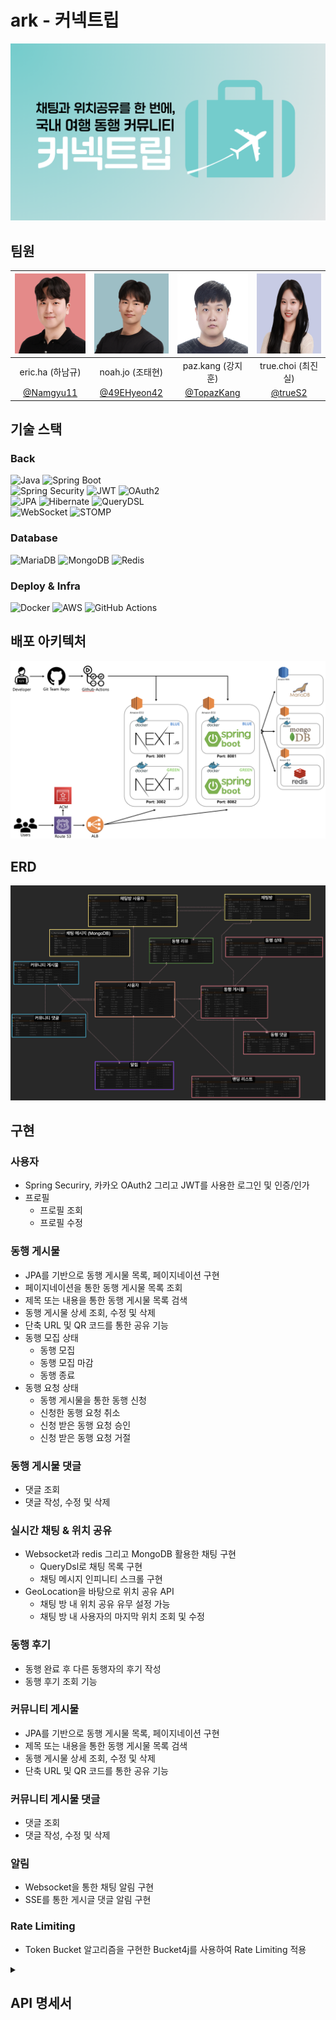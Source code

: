 # ark - 커넥트립

![커넥트립](./images/connectrip-main.png)

## 팀원

| <img width=128 height=128 src=./images/eric.jpeg> | <img width=128 height=128 src=./images/noah.jpg> | <img width=128 height=128 src=./images/paz.jpg> | <img width=128 height=128 src=./images/true.jpeg> |
|:-------------------------------------------------:|:------------------------------------------------:|:-----------------------------------------------:|:-------------------------------------------------:|
|                  eric.ha (하남규)                 |                 noah.jo (조태현)                 |                paz.kang (강지훈)                |                 true.choi (최진실)                |
|      [@Namgyu11](https://github.com/Namgyu11)     |   [@49EHyeon42](https://github.com/49EHyeon42)   |    [@TopazKang](https://github.com/TopazKang)   |        [@trueS2](https://github.com/trueS2)       |

## 기술 스택

### Back

<div>
    <img src="https://img.shields.io/badge/Java-007396?style=for-the-badge&logo=java&logoColor=white" alt="Java">
    <img src="https://img.shields.io/badge/Spring%20Boot-6DB33F?style=for-the-badge&logo=spring-boot&logoColor=white" alt="Spring Boot">
</div>

<div>
    <img src="https://img.shields.io/badge/Spring%20Security-6DB33F?style=for-the-badge&logo=spring-security&logoColor=white" alt="Spring Security">
    <img src="https://img.shields.io/badge/JWT-000000?style=for-the-badge&logo=json-web-tokens&logoColor=white" alt="JWT">
    <img src="https://img.shields.io/badge/OAuth2-EB5424?style=for-the-badge&logo=oauth&logoColor=white" alt="OAuth2">
</div>

<div>
    <img src="https://img.shields.io/badge/JPA-6DB33F?style=for-the-badge&logo=hibernate&logoColor=white" alt="JPA">
    <img src="https://img.shields.io/badge/Hibernate-59666C?style=for-the-badge&logo=hibernate&logoColor=white" alt="Hibernate">
    <img src="https://img.shields.io/badge/QueryDSL-4479A1?style=for-the-badge&logoColor=white" alt="QueryDSL">
</div>

<div>
    <img src="https://img.shields.io/badge/WebSocket-010101?style=for-the-badge&logo=websocket&logoColor=white" alt="WebSocket">
    <img src="https://img.shields.io/badge/STOMP-800080?style=for-the-badge&logo=stomp&logoColor=white" alt="STOMP">
</div>

### Database

![MariaDB](https://img.shields.io/badge/MariaDB-003545?style=for-the-badge&logo=mariadb&logoColor=white)
![MongoDB](https://img.shields.io/badge/MongoDB-47A248?style=for-the-badge&logo=mongodb&logoColor=white)
![Redis](https://img.shields.io/badge/Redis-DC382D?style=for-the-badge&logo=redis&logoColor=white)

### Deploy & Infra

![Docker](https://img.shields.io/badge/Docker-2496ED?style=for-the-badge&logo=docker&logoColor=white)
![AWS](https://img.shields.io/badge/AWS-232F3E?style=for-the-badge&logo=amazonwebservices&logoColor=white)
![GitHub Actions](https://img.shields.io/badge/GitHub%20Actions-2088FF?style=for-the-badge&logo=github-actions&logoColor=white)

## 배포 아키텍처

![커넥트립 아키텍처](./images/connectrip-architecture.png)

## ERD

![커넥트립 ERD](./images/connectrip-erd.png)

## 구현

### 사용자

- Spring Securiry, 카카오 OAuth2 그리고 JWT를 사용한 로그인 및 인증/인가
- 프로필
    - 프로필 조회
    - 프로필 수정

### 동행 게시물

- JPA를 기반으로 동행 게시물 목록, 페이지네이션 구현
- 페이지네이션을 통한 동행 게시물 목록 조회
- 제목 또는 내용을 통한 동행 게시물 목록 검색
- 동행 게시물 상세 조회, 수정 및 삭제
- 단축 URL 및 QR 코드를 통한 공유 기능
- 동행 모집 상태
    - 동행 모집
    - 동행 모집 마감
    - 동행 종료
- 동행 요청 상태
    - 동행 게시물을 통한 동행 신청
    - 신청한 동행 요청 취소
    - 신청 받은 동행 요청 승인
    - 신청 받은 동행 요청 거절

### 동행 게시물 댓글

- 댓글 조회
- 댓글 작성, 수정 및 삭제

### 실시간 채팅 & 위치 공유

- Websocket과 redis 그리고 MongoDB 활용한 채팅 구현
    - QueryDsl로 채팅 목록 구현
    - 채팅 메시지 인피니티 스크롤 구현
- GeoLocation을 바탕으로 위치 공유 API
    - 채팅 방 내 위치 공유 유무 설정 가능
    - 채팅 방 내 사용자의 마지막 위치 조회 및 수정

### 동행 후기

- 동행 완료 후 다른 동행자의 후기 작성
- 동행 후기 조회 기능

### 커뮤니티 게시물

- JPA를 기반으로 동행 게시물 목록, 페이지네이션 구현
- 제목 또는 내용을 통한 동행 게시물 목록 검색
- 동행 게시물 상세 조회, 수정 및 삭제
- 단축 URL 및 QR 코드를 통한 공유 기능

### 커뮤니티 게시물 댓글

- 댓글 조회
- 댓글 작성, 수정 및 삭제

### 알림

- Websocket을 통한 채팅 알림 구현
- SSE를 통한 게시글 댓글 알림 구현

### Rate Limiting

- Token Bucket 알고리즘을 구현한 Bucket4j를 사용하여 Rate Limiting 적용

<details>
    <summary>
        <h2>API 명세서</h2>
    </summary>
    <div>
        <img alt="커넥트립 API 명세서" src=./images/connectrip-api.png />
    </div>    
</details>
